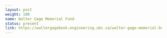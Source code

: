 ```yaml
---
layout: post
weight: 100
name: Walter Gage Memorial Fund
status: present
link: https://waltergagebook.engineering.ubc.ca/walter-gage-memorial-bursary-in-engineering/
---
```


